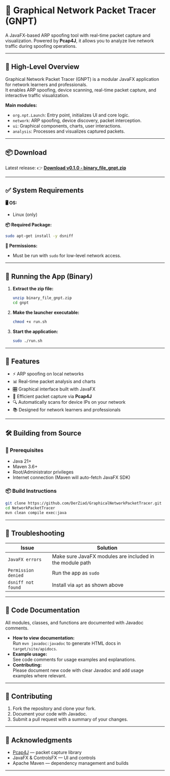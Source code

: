 # 🧪 Graphical Network Packet Tracer (GNPT)

A JavaFX-based ARP spoofing tool with real-time packet capture and visualization.
Powered by **Pcap4J**, it allows you to analyze live network traffic during spoofing operations.

---

## 📝 High-Level Overview

Graphical Network Packet Tracer (GNPT) is a modular JavaFX application for network learners and professionals.  
It enables ARP spoofing, device scanning, real-time packet capture, and interactive traffic visualization.

**Main modules:**
- `org.npt.Launch`: Entry point, initializes UI and core logic.
- `network`: ARP spoofing, device discovery, packet interception.
- `ui`: Graphical components, charts, user interactions.
- `analysis`: Processes and visualizes captured packets.

---

## 📦 Download

Latest release:
👉 [**Download v0.1.0 - binary\_file\_gnpt.zip**](https://github.com/DerZiad/GraphicalNetworkPacketTracer/releases/download/v0.1.0/binary_file_gnpt.zip)

---

## ✅ System Requirements

**🖥️ OS:**

* Linux (only)

**📦 Required Package:**

```bash
sudo apt-get install -y dsniff
```

**🔐 Permissions:**

* Must be run with `sudo` for low-level network access.

---

## 🚀 Running the App (Binary)

1. **Extract the zip file:**

   ```bash
   unzip binary_file_gnpt.zip
   cd gnpt
   ```

2. **Make the launcher executable:**

   ```bash
   chmod +x run.sh
   ```

3. **Start the application:**

   ```bash
   sudo ./run.sh
   ```

---

## 🧠 Features

* ⚡ ARP spoofing on local networks
* 📊 Real-time packet analysis and charts
* 🎛️ Graphical interface built with JavaFX
* 🧵 Efficient packet capture via **Pcap4J**
* 🔍 Automatically scans for device IPs on your network
* 📚 Designed for network learners and professionals

---

## 🛠️ Building from Source

### 🔧 Prerequisites

* Java 21+
* Maven 3.6+
* Root/Administrator privileges
* Internet connection (Maven will auto-fetch JavaFX SDK)

### 📦 Build Instructions

```bash
git clone https://github.com/DerZiad/GraphicalNetworkPacketTracer.git
cd NetworkPacketTracer
mvn clean compile exec:java
```

---

## 🧯 Troubleshooting

| Issue               | Solution                                                 |
| ------------------- | -------------------------------------------------------- |
| `JavaFX errors`     | Make sure JavaFX modules are included in the module path |
| `Permission denied` | Run the app as `sudo`                                    |
| `dsniff not found`  | Install via `apt` as shown above                         |

---

## 📖 Code Documentation

All modules, classes, and functions are documented with Javadoc comments.

- **How to view documentation:**  
  Run `mvn javadoc:javadoc` to generate HTML docs in `target/site/apidocs`.
- **Example usage:**  
  See code comments for usage examples and explanations.
- **Contributing:**  
  Please document new code with clear Javadoc and add usage examples where relevant.

---

## 🤝 Contributing

1. Fork the repository and clone your fork.
2. Document your code with Javadoc.
3. Submit a pull request with a summary of your changes.

---

## 🙏 Acknowledgments

* [Pcap4J](https://github.com/kaitoy/pcap4j) — packet capture library
* JavaFX & ControlsFX — UI and controls
* Apache Maven — dependency management and builds

---